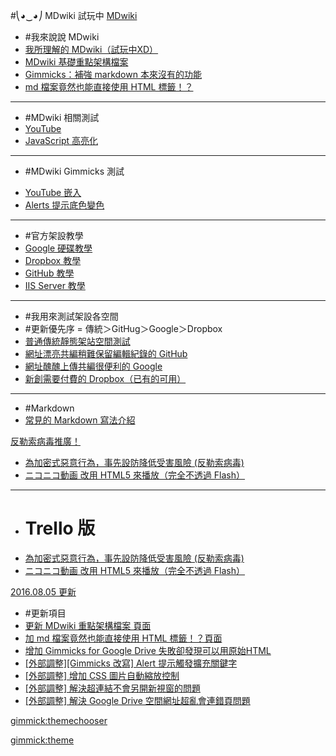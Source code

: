 #⎝◕‿◕⎠ MDwiki 試玩中
[MDwiki]()

  - #我來說說 MDwiki
  - [我所理解的 MDwiki（試玩中XD）](#!index.md)
  - [MDwiki 基礎重點架構檔案](#!mdwiki/mdwiki.main.md)
  - [Gimmicks：補強 markdown 本來沒有的功能](#!mdwiki/mdwiki.gimmicks.md)
  - [md 檔案竟然也能直接使用 HTML 標籤！？](#!mdwiki/mdwiki.html.md)
  ----
  - #MDwiki 相關測試
  - [YouTube](#!test/youtube.md)
  - [JavaScript 高亮化](#!test/js.md)
  ----
  * #MDwiki Gimmicks 測試
  - [YouTube 嵌入](#!test/test.gimmicks.md)
  - [Alerts 提示底色變色](#!test/test.gimmicks.md)
  ----
  - #官方架設教學
  - [Google 硬碟教學](http://dynalon.github.io/mdwiki/#!tutorials/drive.md "Host with Google Drive")
  - [Dropbox 教學](http://dynalon.github.io/mdwiki/#!tutorials/dropbox.md "Hosting with Dropbox")
  - [GitHub 教學](http://dynalon.github.io/mdwiki/#!tutorials/github.md "Hosting on GitHub")
  - [IIS Server 教學](http://dynalon.github.io/mdwiki/#!tutorials/iis/iis.md "Set up MDwiki on IIS Server")
  ----
  - #我用來測試架設各空間
  - #更新優先序 = 傳統＞GitHug＞Google＞Dropbox
  - [普通傳統靜態架站空間測試](http://landerso.at-ninja.jp/)
  - [網址漂亮共編稍難保留編輯紀錄的 GitHub](https://synr.github.io/MDwiki)
  - [網址醜醜上傳共編很便利的 Google](http://googledrive.com/host/0B_b1e3AASsaLN1BmcjhSZ09JM3c)
  - [新創需要付費的 Dropbox（已有的可用）](https://dl.dropboxusercontent.com/u/277393262/wiki/index.html)
  ----
  - #Markdown
  - [常見的 Markdown 寫法介紹](#)

[反勒索病毒推廣！]()

  - [為加密式惡意行為，事先設防降低受害風險 (反勒索病毒)](#!kisisie/kisisie.md)
  - [ニコニコ動画 改用 HTML5 來播放（完全不透過 Flash）](#!kisisie/kisisie.nico.md)
  ----
  - # Trello 版
  - [為加密式惡意行為，事先設防降低受害風險 (反勒索病毒)](https://trello.com/c/PV4kfjSD)
  - [ニコニコ動画 改用 HTML5 來播放（完全不透過 Flash）](https://trello.com/c/1lAqsfi8)

[2016.08.05 更新]()

  - #更新項目
  - [更新 MDwiki 重點架構檔案 頁面](#!update.md#[2016.08.05]_更新_MDwiki_重點架構檔案)
  - [加 md 檔案竟然也能直接使用 HTML 標籤！？頁面](#!update.md#[2016.08.05]_增加_md_檔案竟然也能直接使用_HTML_標籤！？頁面)
  - [增加 Gimmicks for Google Drive 失敗卻發現可以用原始HTML](#!update.md#[2016.08.04]_增加_Gimmicks_for_Google_Drive_失敗)
  - [\[外部調整\]\[Gimmicks 改寫\] Alert 提示觸發擴充關鍵字](#!update.md#[2016.08.03]_Gimmicks_改寫_Alert_提示觸發擴充關鍵字)
  - [\[外部調整\] 增加 CSS 圖片自動縮放控制](#!update.md#[2016.08.03]_透過_CSS_增加對圖片自動縮放控制)
  - [\[外部調整\] 解決超連結不會另開新視窗的問題](#!update.md#[2016.08.03]_解決超連結不會另開新視窗的問題)
  - [\[外部調整\] 解決 Google Drive 空間網址超亂會連錯頁問題](#!update.md#[2016.08.03]_解決超連結不會另開新視窗的問題)
  

[gimmick:themechooser](替換佈景主題)

[gimmick:theme](flatly)